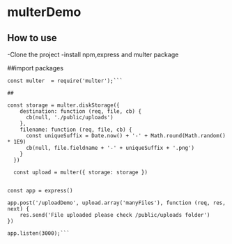 # multerDemo
## How to use

-Clone the project 
-install npm,express and multer package

##import packages
```const express = require('express');
const multer  = require('multer');```

##

const storage = multer.diskStorage({
    destination: function (req, file, cb) {
      cb(null, './public/uploads')
    },
    filename: function (req, file, cb) {
      const uniqueSuffix = Date.now() + '-' + Math.round(Math.random() * 1E9)
      cb(null, file.fieldname + '-' + uniqueSuffix + '.png')
    }
  })
  
  const upload = multer({ storage: storage })


const app = express()

app.post('/uploadDemo', upload.array('manyFiles'), function (req, res, next) {
    res.send('File uploaded please check /public/uploads folder')
})

app.listen(3000);```
